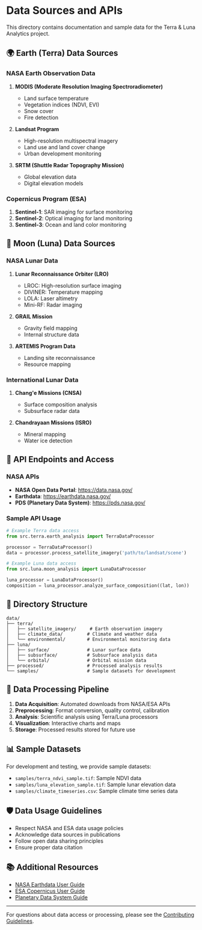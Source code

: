 # Data Sources and APIs

This directory contains documentation and sample data for the Terra & Luna Analytics project.

## 🌍 Earth (Terra) Data Sources

### NASA Earth Observation Data

1. **MODIS (Moderate Resolution Imaging Spectroradiometer)**
   - Land surface temperature
   - Vegetation indices (NDVI, EVI)
   - Snow cover
   - Fire detection

2. **Landsat Program**
   - High-resolution multispectral imagery
   - Land use and land cover change
   - Urban development monitoring

3. **SRTM (Shuttle Radar Topography Mission)**
   - Global elevation data
   - Digital elevation models

### Copernicus Program (ESA)

1. **Sentinel-1**: SAR imaging for surface monitoring
2. **Sentinel-2**: Optical imaging for land monitoring
3. **Sentinel-3**: Ocean and land color monitoring

## 🌙 Moon (Luna) Data Sources

### NASA Lunar Data

1. **Lunar Reconnaissance Orbiter (LRO)**
   - LROC: High-resolution surface imaging
   - DIVINER: Temperature mapping
   - LOLA: Laser altimetry
   - Mini-RF: Radar imaging

2. **GRAIL Mission**
   - Gravity field mapping
   - Internal structure data

3. **ARTEMIS Program Data**
   - Landing site reconnaissance
   - Resource mapping

### International Lunar Data

1. **Chang'e Missions (CNSA)**
   - Surface composition analysis
   - Subsurface radar data

2. **Chandrayaan Missions (ISRO)**
   - Mineral mapping
   - Water ice detection

## 📡 API Endpoints and Access

### NASA APIs

- **NASA Open Data Portal**: https://data.nasa.gov/
- **Earthdata**: https://earthdata.nasa.gov/
- **PDS (Planetary Data System)**: https://pds.nasa.gov/

### Sample API Usage

```python
# Example Terra data access
from src.terra.earth_analysis import TerraDataProcessor

processor = TerraDataProcessor()
data = processor.process_satellite_imagery('path/to/landsat/scene')

# Example Luna data access
from src.luna.moon_analysis import LunaDataProcessor

luna_processor = LunaDataProcessor()
composition = luna_processor.analyze_surface_composition((lat, lon))
```

## 📁 Directory Structure

```
data/
├── terra/
│   ├── satellite_imagery/     # Earth observation imagery
│   ├── climate_data/         # Climate and weather data
│   └── environmental/        # Environmental monitoring data
├── luna/
│   ├── surface/              # Lunar surface data
│   ├── subsurface/           # Subsurface analysis data
│   └── orbital/              # Orbital mission data
├── processed/                # Processed analysis results
└── samples/                  # Sample datasets for development
```

## 🔄 Data Processing Pipeline

1. **Data Acquisition**: Automated downloads from NASA/ESA APIs
2. **Preprocessing**: Format conversion, quality control, calibration
3. **Analysis**: Scientific analysis using Terra/Luna processors
4. **Visualization**: Interactive charts and maps
5. **Storage**: Processed results stored for future use

## 📊 Sample Datasets

For development and testing, we provide sample datasets:

- `samples/terra_ndvi_sample.tif`: Sample NDVI data
- `samples/luna_elevation_sample.tif`: Sample lunar elevation data
- `samples/climate_timeseries.csv`: Sample climate time series data

## 🛡️ Data Usage Guidelines

- Respect NASA and ESA data usage policies
- Acknowledge data sources in publications
- Follow open data sharing principles
- Ensure proper data citation

## 📚 Additional Resources

- [NASA Earthdata User Guide](https://earthdata.nasa.gov/learn)
- [ESA Copernicus User Guide](https://scihub.copernicus.eu/userguide/)
- [Planetary Data System Guide](https://pds.nasa.gov/datastandards/)

---

For questions about data access or processing, please see the [Contributing Guidelines](../CONTRIBUTING.md).